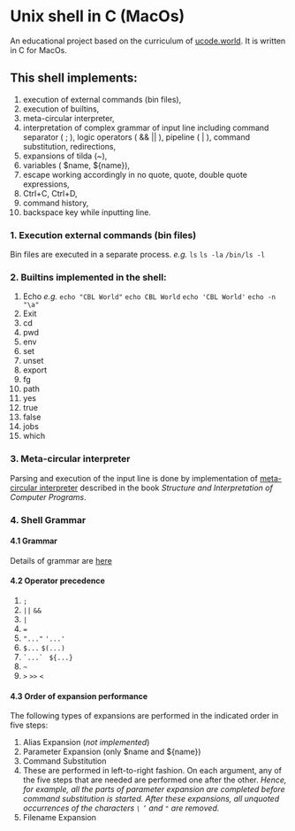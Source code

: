 # Unix shell in C (MacOs)
An educational project based on the curriculum of [ucode.world](https://ucode.world/en/). 
It is written in C for MacOs.

## This shell implements:
1. execution of external commands (bin files), 
2. execution of builtins,
3. meta-circular interpreter,
4. interpretation of complex grammar of input line including command separator ( ; ), logic operators ( && || ), pipeline ( | ), command substitution, redirections,
5. expansions of tilda (~),
6. variables ( $name, ${name}),
7. escape working accordingly in no quote, quote, double quote expressions,
8. Ctrl+C, Ctrl+D,
9. command history,
10. backspace key while inputting line.

### 1. Execution external commands (bin files)
Bin files are executed in a separate process.
    _e.g._
    `ls`
    `ls -la`
    `/bin/ls -l`

### 2. Builtins implemented in the shell:
1. Echo
_e.g._ `echo "CBL World"`
    `echo CBL World`
    `echo 'CBL World'`
    `echo -n "\a"`
2. Exit
3. cd
4. pwd
5. env
6. set
7. unset
8. export
9. fg
10. path
11. yes
12. true
13. false
14. jobs
15. which

### 3. Meta-circular interpreter
Parsing and execution of the input line is done by implementation of [meta-circular interpreter](https://en.wikipedia.org/wiki/Meta-circular_evaluator) described in the book _Structure and Interpretation of Computer Programs_.

### 4. Shell Grammar

#### 4.1 Grammar
Details of grammar are [here](/docs/grammar.md)

#### 4.2 Operator precedence
1. `;`
2. `||`  `&&`
3. `|`
4. `=`
5. ` "..." `  ` '...'  `
6. `$...` `$(...)`
7. `` `...` `` ` ${...}`
8. `~`
9. `>` `>>` `<` 

#### 4.3 Order of expansion performance
The following types of expansions are performed in the indicated order in five steps:

1. Alias Expansion (_not implemented_)
3. Parameter Expansion (only $name and ${name})
4. Command Substitution
7. These  are performed in left-to-right fashion. On each argument, any of the five steps that are needed are performed one after the other. 
_Hence, for example, all the parts of parameter expansion are completed before command substitution is started.
After these expansions, all unquoted occurrences of the characters `\` `’` and `"` are removed._
8. Filename Expansion


